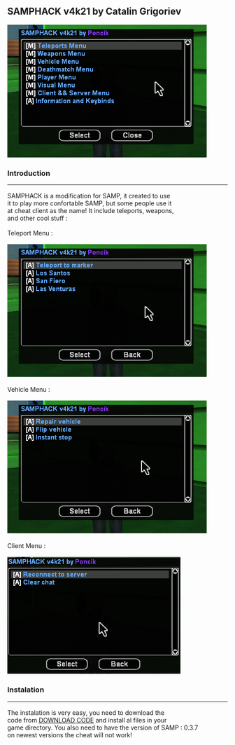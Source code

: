 ## SAMPHACK v4k21 by Catalin Grigoriev
![Alt text](images/menu.jpg)
### Introduction <hr>
SAMPHACK is a modification for SAMP, it created to use<br>
it to play more confortable SAMP, but some people use it<br>
at cheat client as the name! It include teleports, weapons,<br>
and other cool stuff :
<br><br>Teleport Menu :<br><br>
![Alt text](images/teleport.jpg)
<br><br>Vehicle Menu :<br><br>
![Alt text](images/vehicle.jpg)
<br><br>Client Menu :<br><br>
![Alt text](images/client.jpg)<br>

### Instalation <hr>
The instalation is very easy, you need to download the<br>
code from [DOWNLOAD CODE](https://github.com/catalingrigoriev50/samphack/archive/refs/heads/main.zip) and install al files in your<br>
game directory. You also need to have the version of SAMP : 0.3.7<br>
on newest versions the cheat will not work!

